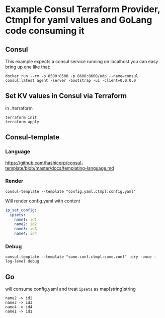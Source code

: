 # Example Consul Terraform Provider, Ctmpl for yaml values and GoLang code consuming it
## Consul
This example expects a consul service running on localhost you can easy bring up one like that:
```shell script
docker run --rm -p 8500:8500 -p 8600:8600/udp --name=consul consul:latest agent -server -bootstrap -ui -client=0.0.0.0
```

## Set KV values in Consul via Terraform 
in ./terraform
```shell script
terraform init
terraform apply
```

## Consul-template
### Language
https://github.com/hashicorp/consul-template/blob/master/docs/templating-language.md
### Render
```shell script
consul-template --template "config.yaml.ctmpl:config.yaml"
```
Will render config.yaml with content 
```yaml
ip_set_config:
  ipsets:
    name1: id1
    name2: id2
    name3: id3
    name4: id4
```
### Debug
```
consul-template --template "some.conf.ctmpl:some.conf" -dry -once -log-level debug
```

## Go
will consume config.yaml and treat `ipsets` as map[string]string
```
name2 -> id2
name3 -> id3
name4 -> id4
name1 -> id1
```
